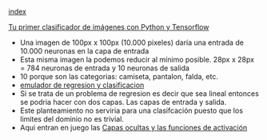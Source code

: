 [index](../readme.md)

[Tu primer clasificador de imágenes con Python y Tensorflow](https://www.youtube.com/watch?v=j6eGHROLKP8&list=PLZ8REt5zt2Pn0vfJjTAPaDVSACDvnuGiG&index=2)
- Una imagen de 100px x 100px (10.000 pixeles) daría una entrada de 10.000 neuronas en la capa de entrada
- Esta misma imagen la podemos reducir al mínimo posible. 28px x 28px = 784 neuronas de entrada y 10 neuronas de salida
- 10 porque son las categorias: camiseta, pantalon, falda, etc.
- [emulador de regresion y clasificacion](https://playground.tensorflow.org/#activation=tanh&batchSize=10&dataset=circle&regDataset=reg-plane&learningRate=0.03&regularizationRate=0&noise=0&networkShape=2,2&seed=0.95468&showTestData=false&discretize=false&percTrainData=40&x=true&y=true&xTimesY=false&xSquared=false&ySquared=false&cosX=false&sinX=false&cosY=false&sinY=false&collectStats=false&problem=regression&initZero=false&hideText=false)
- Si se trata de un problema de regresion es decir que sea lineal entonces se podria hacer con dos capas. Las capas de entrada y salida.
- Este planteamiento no serviria para una clasifcación puesto que los limites del dominio no es trivial.
- Aqui entran en juego las [Capas ocultas y las funciones de activación](https://youtu.be/j6eGHROLKP8?list=PLZ8REt5zt2Pn0vfJjTAPaDVSACDvnuGiG&t=301)